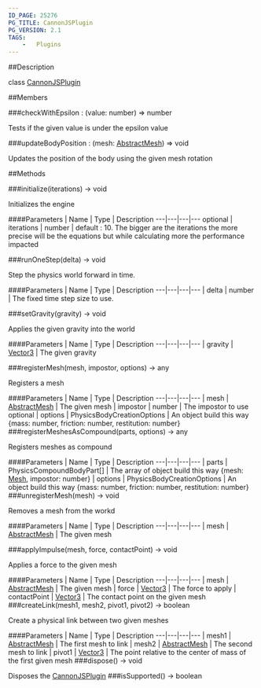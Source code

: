 ```yaml
---
ID_PAGE: 25276
PG_TITLE: CannonJSPlugin
PG_VERSION: 2.1
TAGS:
    -   Plugins
---
```

##Description

class [CannonJSPlugin](/classes/2.2/CannonJSPlugin)



##Members

###checkWithEpsilon : (value: number) =&gt; number

Tests if the given value is under the epsilon value

###updateBodyPosition : (mesh: [AbstractMesh](/classes/2.2/AbstractMesh)) =&gt; void

Updates the position of the body using the given mesh rotation

##Methods

###initialize(iterations) &rarr; void

Initializes the engine

####Parameters
 | Name | Type | Description
---|---|---|---
optional | iterations | number |  default : 10. The bigger are the iterations the more precise will be the equations but while calculating more the performance impacted

###runOneStep(delta) &rarr; void

Step the physics world forward in time.

####Parameters
 | Name | Type | Description
---|---|---|---
 | delta | number |  The fixed time step size to use.

###setGravity(gravity) &rarr; void

Applies the given gravity into the world

####Parameters
 | Name | Type | Description
---|---|---|---
 | gravity | [Vector3](/classes/2.2/Vector3) |  The given gravity

###registerMesh(mesh, impostor, options) &rarr; any

Registers a mesh

####Parameters
 | Name | Type | Description
---|---|---|---
 | mesh | [AbstractMesh](/classes/2.2/AbstractMesh) |  The given mesh
 | impostor | number |  The impostor to use
optional | options | PhysicsBodyCreationOptions |  An object build this way {mass: number, friction: number, restitution: number}
###registerMeshesAsCompound(parts, options) &rarr; any

Registers meshes as compound

####Parameters
 | Name | Type | Description
---|---|---|---
 | parts | PhysicsCompoundBodyPart[] |  The array of object build this way {mesh: [Mesh](/classes/2.2/Mesh), impostor: number}
 | options | PhysicsBodyCreationOptions |  An object build this way {mass: number, friction: number, restitution: number}
###unregisterMesh(mesh) &rarr; void

Removes a mesh from the workd

####Parameters
 | Name | Type | Description
---|---|---|---
 | mesh | [AbstractMesh](/classes/2.2/AbstractMesh) |  The given mesh

###applyImpulse(mesh, force, contactPoint) &rarr; void

Applies a force to the given mesh

####Parameters
 | Name | Type | Description
---|---|---|---
 | mesh | [AbstractMesh](/classes/2.2/AbstractMesh) |  The given mesh
 | force | [Vector3](/classes/2.2/Vector3) |  The force to apply
 | contactPoint | [Vector3](/classes/2.2/Vector3) |  The contact point on the given mesh
###createLink(mesh1, mesh2, pivot1, pivot2) &rarr; boolean

Create a physical link between two given meshes

####Parameters
 | Name | Type | Description
---|---|---|---
 | mesh1 | [AbstractMesh](/classes/2.2/AbstractMesh) |  The first mesh to link
 | mesh2 | [AbstractMesh](/classes/2.2/AbstractMesh) |  The second mesh to link
 | pivot1 | [Vector3](/classes/2.2/Vector3) |  The point relative to the center of mass of the first given mesh
###dispose() &rarr; void

Disposes the [CannonJSPlugin](/classes/2.2/CannonJSPlugin)
###isSupported() &rarr; boolean


